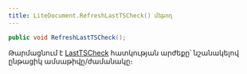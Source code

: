 ```yaml
---
title: LiteDocument.RefreshLastTSCheck() մեթոդ
---
```


```c#
public void RefreshLastTSCheck();
```

Թարմացնում է [LastTSCheck](LastTSCheck.md) հատկության արժեքը՝ նշանակելով ընթացիկ ամսաթիվը/ժամանակը։
